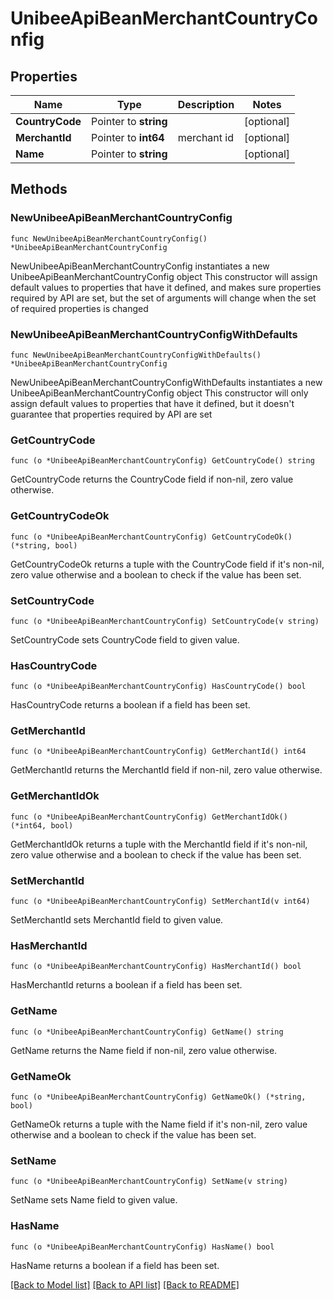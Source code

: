 # UnibeeApiBeanMerchantCountryConfig

## Properties

Name | Type | Description | Notes
------------ | ------------- | ------------- | -------------
**CountryCode** | Pointer to **string** |  | [optional] 
**MerchantId** | Pointer to **int64** | merchant id | [optional] 
**Name** | Pointer to **string** |  | [optional] 

## Methods

### NewUnibeeApiBeanMerchantCountryConfig

`func NewUnibeeApiBeanMerchantCountryConfig() *UnibeeApiBeanMerchantCountryConfig`

NewUnibeeApiBeanMerchantCountryConfig instantiates a new UnibeeApiBeanMerchantCountryConfig object
This constructor will assign default values to properties that have it defined,
and makes sure properties required by API are set, but the set of arguments
will change when the set of required properties is changed

### NewUnibeeApiBeanMerchantCountryConfigWithDefaults

`func NewUnibeeApiBeanMerchantCountryConfigWithDefaults() *UnibeeApiBeanMerchantCountryConfig`

NewUnibeeApiBeanMerchantCountryConfigWithDefaults instantiates a new UnibeeApiBeanMerchantCountryConfig object
This constructor will only assign default values to properties that have it defined,
but it doesn't guarantee that properties required by API are set

### GetCountryCode

`func (o *UnibeeApiBeanMerchantCountryConfig) GetCountryCode() string`

GetCountryCode returns the CountryCode field if non-nil, zero value otherwise.

### GetCountryCodeOk

`func (o *UnibeeApiBeanMerchantCountryConfig) GetCountryCodeOk() (*string, bool)`

GetCountryCodeOk returns a tuple with the CountryCode field if it's non-nil, zero value otherwise
and a boolean to check if the value has been set.

### SetCountryCode

`func (o *UnibeeApiBeanMerchantCountryConfig) SetCountryCode(v string)`

SetCountryCode sets CountryCode field to given value.

### HasCountryCode

`func (o *UnibeeApiBeanMerchantCountryConfig) HasCountryCode() bool`

HasCountryCode returns a boolean if a field has been set.

### GetMerchantId

`func (o *UnibeeApiBeanMerchantCountryConfig) GetMerchantId() int64`

GetMerchantId returns the MerchantId field if non-nil, zero value otherwise.

### GetMerchantIdOk

`func (o *UnibeeApiBeanMerchantCountryConfig) GetMerchantIdOk() (*int64, bool)`

GetMerchantIdOk returns a tuple with the MerchantId field if it's non-nil, zero value otherwise
and a boolean to check if the value has been set.

### SetMerchantId

`func (o *UnibeeApiBeanMerchantCountryConfig) SetMerchantId(v int64)`

SetMerchantId sets MerchantId field to given value.

### HasMerchantId

`func (o *UnibeeApiBeanMerchantCountryConfig) HasMerchantId() bool`

HasMerchantId returns a boolean if a field has been set.

### GetName

`func (o *UnibeeApiBeanMerchantCountryConfig) GetName() string`

GetName returns the Name field if non-nil, zero value otherwise.

### GetNameOk

`func (o *UnibeeApiBeanMerchantCountryConfig) GetNameOk() (*string, bool)`

GetNameOk returns a tuple with the Name field if it's non-nil, zero value otherwise
and a boolean to check if the value has been set.

### SetName

`func (o *UnibeeApiBeanMerchantCountryConfig) SetName(v string)`

SetName sets Name field to given value.

### HasName

`func (o *UnibeeApiBeanMerchantCountryConfig) HasName() bool`

HasName returns a boolean if a field has been set.


[[Back to Model list]](../README.md#documentation-for-models) [[Back to API list]](../README.md#documentation-for-api-endpoints) [[Back to README]](../README.md)


